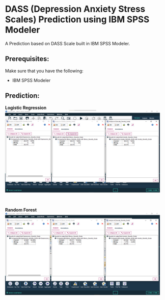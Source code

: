# DASS (Depression Anxiety Stress Scales) Prediction using IBM SPSS Modeler
A Prediction based on DASS Scale built in IBM SPSS Modeler.

## Prerequisites:
Make sure that you have the following:
-  IBM SPSS Modeler

## Prediction:
<p align="left">
  <a class="image fit"><b>Logistic Regression</b>
  	<img src="https://github.com/DeepKariaX/DASS-Prediction-IBM-SPSS-Modeler/blob/main/Prediction/DASS_Prediction_Logistic_Regression.png" alt="">
  </a>
</p>
<br>
<p align="left">
    <a class="image fit"><b>Random Forest</b>
  	<img src="https://github.com/DeepKariaX/DASS-Prediction-IBM-SPSS-Modeler/blob/main/Prediction/DASS_Prediction_Random_Forest.png" alt="">
  </a>
</p>
